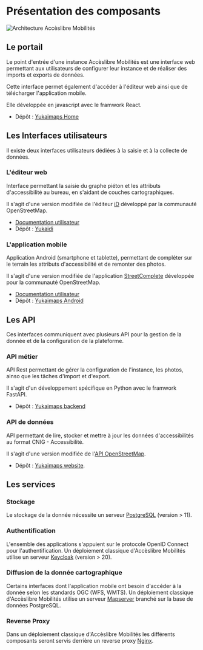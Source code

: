 # Présentation des composants

![Architecture Accèslibre Mobilités](../../img/AcceslibreMobilités.drawio.png)


## Le portail

Le point d'entrée d'une instance Accèslibre Mobilités est une interface web 
permettant aux utilisateurs de configurer leur instance et de réaliser des 
imports et exports de données.

Cette interface permet également d'accéder à l'éditeur web ainsi que de 
télécharger l'application mobile.

Elle développée en javascript avec le framwork React.

- Dépôt : [Yukaimaps Home](https://www.gitlab.com/yukaimaps/yukaimaps-home)


## Les Interfaces utilisateurs

Il existe deux interfaces utilisateurs dédiées à la saisie et à la collecte de 
données.

### L'éditeur web

Interface permettant la saisie du graphe piéton et les attributs 
d'accessibilité au bureau, en s'aidant de couches cartographiques.

Il s'agit d'une version modifiée de l'éditeur 
[iD](https://github.com/openstreetmap/iD) développé par la communauté 
OpenStreetMap.

- [Documentation utilisateur](<../../usage/web>)
- Dépôt : [Yukaidi](https://gitlab.com/yuakaimaps/yukaidi)

### L'application mobile

Application Android (smartphone et tablette), permettant de compléter sur le 
terrain les attributs d'accessibilité et de remonter des photos.

Il s'agit d'une version modifiée de 
l'application
[StreetComplete](https://github.com/streetcomplete/StreetComplete) développée 
pour la communauté OpenStreetMap.

- [Documentation utilisateur](<../../usage/mobile>)
- Dépôt : [Yukaimaps Android](https://gitlab.com/yuakaimaps/yukaimaps-android)


## Les API

Ces interfaces communiquent avec plusieurs API pour la gestion de la donnée et 
de la configuration de la plateforme.

### API métier

API Rest permettant de gérer la configuration de l'instance, les photos, ainso 
que les tâches d'import et d'export.

Il s'agit d'un développement spécifique en Python avec le framwork FastAPI.

- Dépôt : [Yukaimaps backend](https://gitlab.com/yukaimaps/yukaimaps-backend)


### API de données

API permettant de lire, stocker et mettre à jour les données d'accessibilités 
au format CNIG - Accessibilité.

Il s'agit d'une version modifiée de l'[API 
OpenStreetMap](https://github.com/openstreetmap/openstreetmap-website).

- Dépôt : [Yukaimaps website](https://gitlab.com/yukaimaps/yukaimaps-website).


## Les services


### Stockage

Le stockage de la donnée nécessite un serveur 
[PostgreSQL](https://www.postgresql.org) (version > 11).

### Authentification

L'ensemble des applications s'appuient sur le protocole OpenID Connect pour 
l'authentification. Un déploiement classique d'Accèslibre Mobilités utilise un 
serveur [Keycloak](https://www.keycloak.org) (version > 20).


### Diffusion de la donnée cartographique

Certains interfaces dont l'application mobile ont besoin d'accéder à la donnée 
selon les standards OGC (WFS, WMTS). Un déploiement classique d'Accèslibre 
Mobilités utilise un serveur [Mapserver](https://www.mapserver.org) branché sur 
la base de données PostgreSQL.


### Reverse Proxy

Dans un déploiement classique d'Accèslibre Mobilités les différents composants 
seront servis derrière un reverse proxy 
[Nginx](https://nginx.org/en/index.html).

